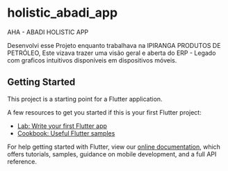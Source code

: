 # holistic_abadi_app

  AHA -  ABADI HOLISTIC APP
  
Desenvolvi esse Projeto enquanto trabalhava na IPIRANGA PRODUTOS DE PETRÓLEO,
Este vizava trazer uma visão geral e aberta do ERP - Legado com graficos intuitivos disponíveis em dispositivos móveis.

## Getting Started

This project is a starting point for a Flutter application.

A few resources to get you started if this is your first Flutter project:

- [Lab: Write your first Flutter app](https://flutter.io/docs/get-started/codelab)
- [Cookbook: Useful Flutter samples](https://flutter.io/docs/cookbook)

For help getting started with Flutter, view our 
[online documentation](https://flutter.io/docs), which offers tutorials, 
samples, guidance on mobile development, and a full API reference.
